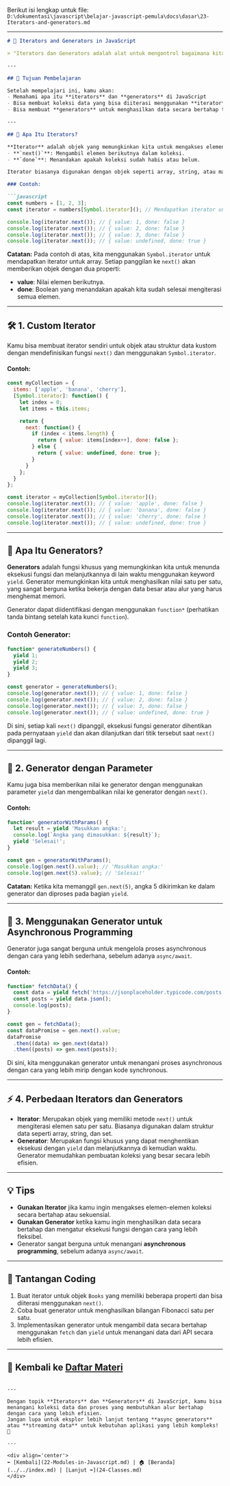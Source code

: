 Berikut isi lengkap untuk file:  
`D:\dokumentasi\javascript\belajar-javascript-pemula\docs\dasar\23-Iterators-and-generators.md`

---

```markdown
# 🔄 Iterators and Generators in JavaScript

> "Iterators dan Generators adalah alat untuk mengontrol bagaimana kita mengakses elemen dalam sebuah koleksi secara lebih fleksibel dan efisien."

---

## 🎯 Tujuan Pembelajaran

Setelah mempelajari ini, kamu akan:
- Memahami apa itu **iterators** dan **generators** di JavaScript
- Bisa membuat koleksi data yang bisa diiterasi menggunakan **iterator**
- Bisa membuat **generators** untuk menghasilkan data secara bertahap tanpa memuat semuanya sekaligus

---

## 🧩 Apa Itu Iterators?

**Iterator** adalah objek yang memungkinkan kita untuk mengakses elemen-elemen dari koleksi (seperti array atau objek) satu per satu tanpa mengakses koleksi tersebut secara langsung. Iterator menggunakan dua metode utama:  
- **`next()`**: Mengambil elemen berikutnya dalam koleksi.
- **`done`**: Menandakan apakah koleksi sudah habis atau belum.

Iterator biasanya digunakan dengan objek seperti array, string, atau map yang dapat diiterasi.

### Contoh:

```javascript
const numbers = [1, 2, 3];
const iterator = numbers[Symbol.iterator](); // Mendapatkan iterator untuk array

console.log(iterator.next()); // { value: 1, done: false }
console.log(iterator.next()); // { value: 2, done: false }
console.log(iterator.next()); // { value: 3, done: false }
console.log(iterator.next()); // { value: undefined, done: true }
```

**Catatan:** Pada contoh di atas, kita menggunakan `Symbol.iterator` untuk mendapatkan iterator untuk array. Setiap panggilan ke `next()` akan memberikan objek dengan dua properti:
- **value**: Nilai elemen berikutnya.
- **done**: Boolean yang menandakan apakah kita sudah selesai mengiterasi semua elemen.

---

## 🛠️ 1. Custom Iterator

Kamu bisa membuat iterator sendiri untuk objek atau struktur data kustom dengan mendefinisikan fungsi `next()` dan menggunakan `Symbol.iterator`.

#### Contoh:

```javascript
const myCollection = {
  items: ['apple', 'banana', 'cherry'],
  [Symbol.iterator]: function() {
    let index = 0;
    let items = this.items;

    return {
      next: function() {
        if (index < items.length) {
          return { value: items[index++], done: false };
        } else {
          return { value: undefined, done: true };
        }
      }
    };
  }
};

const iterator = myCollection[Symbol.iterator]();
console.log(iterator.next()); // { value: 'apple', done: false }
console.log(iterator.next()); // { value: 'banana', done: false }
console.log(iterator.next()); // { value: 'cherry', done: false }
console.log(iterator.next()); // { value: undefined, done: true }
```

---

## 🔄 Apa Itu Generators?

**Generators** adalah fungsi khusus yang memungkinkan kita untuk menunda eksekusi fungsi dan melanjutkannya di lain waktu menggunakan keyword `yield`. Generator memungkinkan kita untuk menghasilkan nilai satu per satu, yang sangat berguna ketika bekerja dengan data besar atau alur yang harus menghemat memori.

Generator dapat diidentifikasi dengan menggunakan `function*` (perhatikan tanda bintang setelah kata kunci `function`).

### Contoh Generator:

```javascript
function* generateNumbers() {
  yield 1;
  yield 2;
  yield 3;
}

const generator = generateNumbers();
console.log(generator.next()); // { value: 1, done: false }
console.log(generator.next()); // { value: 2, done: false }
console.log(generator.next()); // { value: 3, done: false }
console.log(generator.next()); // { value: undefined, done: true }
```

Di sini, setiap kali `next()` dipanggil, eksekusi fungsi generator dihentikan pada pernyataan `yield` dan akan dilanjutkan dari titik tersebut saat `next()` dipanggil lagi.

---

## 📝 2. Generator dengan Parameter

Kamu juga bisa memberikan nilai ke generator dengan menggunakan parameter `yield` dan mengembalikan nilai ke generator dengan `next()`.

#### Contoh:

```javascript
function* generatorWithParams() {
  let result = yield 'Masukkan angka:';
  console.log(`Angka yang dimasukkan: ${result}`);
  yield 'Selesai!';
}

const gen = generatorWithParams();
console.log(gen.next().value); // 'Masukkan angka:'
console.log(gen.next(5).value); // 'Selesai!'
```

**Catatan:** Ketika kita memanggil `gen.next(5)`, angka 5 dikirimkan ke dalam generator dan diproses pada bagian `yield`.

---

## 🔄 3. Menggunakan Generator untuk Asynchronous Programming

Generator juga sangat berguna untuk mengelola proses asynchronous dengan cara yang lebih sederhana, sebelum adanya `async/await`.

#### Contoh:

```javascript
function* fetchData() {
  const data = yield fetch('https://jsonplaceholder.typicode.com/posts');
  const posts = yield data.json();
  console.log(posts);
}

const gen = fetchData();
const dataPromise = gen.next().value;
dataPromise
  .then((data) => gen.next(data))
  .then((posts) => gen.next(posts));
```

Di sini, kita menggunakan generator untuk menangani proses asynchronous dengan cara yang lebih mirip dengan kode synchronous.

---

## ⚡ 4. Perbedaan Iterators dan Generators

- **Iterator**: Merupakan objek yang memiliki metode `next()` untuk mengiterasi elemen satu per satu. Biasanya digunakan dalam struktur data seperti array, string, dan set.
- **Generator**: Merupakan fungsi khusus yang dapat menghentikan eksekusi dengan `yield` dan melanjutkannya di kemudian waktu. Generator memudahkan pembuatan koleksi yang besar secara lebih efisien.

---

## 💡 Tips

- **Gunakan Iterator** jika kamu ingin mengakses elemen-elemen koleksi secara bertahap atau sekuensial.
- **Gunakan Generator** ketika kamu ingin menghasilkan data secara bertahap dan mengatur eksekusi fungsi dengan cara yang lebih fleksibel.
- Generator sangat berguna untuk menangani **asynchronous programming**, sebelum adanya `async/await`.

---

## 💪 Tantangan Coding

1. Buat iterator untuk objek `Books` yang memiliki beberapa properti dan bisa diiterasi menggunakan `next()`.
2. Coba buat generator untuk menghasilkan bilangan Fibonacci satu per satu.
3. Implementasikan generator untuk mengambil data secara bertahap menggunakan `fetch` dan `yield` untuk menangani data dari API secara lebih efisien.

---

## 🔁 Kembali ke [Daftar Materi](../../index.md)
```

---

Dengan topik **Iterators** dan **Generators** di JavaScript, kamu bisa menangani koleksi data dan proses yang membutuhkan alur bertahap dengan cara yang lebih efisien.  
Jangan lupa untuk eksplor lebih lanjut tentang **async generators** atau **streaming data** untuk kebutuhan aplikasi yang lebih kompleks! 🚀

---

<div align='center'>
⬅️ [Kembali](22-Modules-in-Javascript.md) | 🏠 [Beranda](../../index.md) | [Lanjut ➡️](24-Classes.md)
</div>
